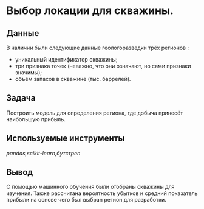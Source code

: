 # Выбор локации для скважины.
## Данные

В наличии были следующие данные геологоразведки трёх регионов :
- уникальный идентификатор скважины;
- три признака точек (неважно, что они означают, но сами признаки значимы);
- объём запасов в скважине (тыс. баррелей).

## Задача

Построить модель для определения региона, где добыча принесёт наибольшую прибыль. 

## Используемые инструменты
*pandas,scikit-learn,бутстреп*
## Вывод
С помощью машинного обучения были отобраны скважины для изучения. Также рассчитана вероятность убытков и средний показатель прибыли на основе чего был выбран регион для разработки.
